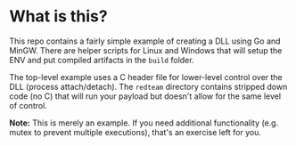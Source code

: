 # What is this?

This repo contains a fairly simple example of creating a DLL using Go
and MinGW. There are helper scripts for Linux and Windows that will
setup the ENV and put compiled artifacts in the `build` folder.

The top-level example uses a C header file for lower-level control
over the DLL (process attach/detach). The `redteam` directory contains
stripped down code (no C) that will run your payload but doesn't allow
for the same level of control.

**Note:** This is merely an example. If you need additional
functionality (e.g. mutex to prevent multiple executions), that's an
exercise left for you.
